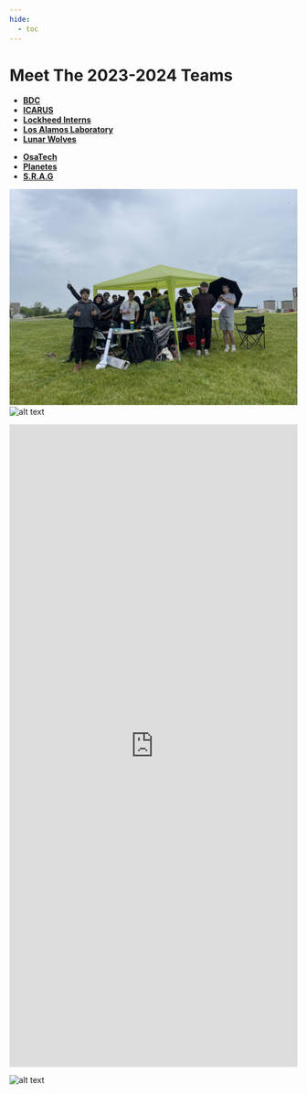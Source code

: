 ```yaml
---
hide:
  - toc
---
```


# Meet The 2023-2024 Teams

<div class="grid cards" markdown>

- [__BDC__](BDC)
- [__ICARUS__](ICARUS)
- [__Lockheed Interns__](Lockheed-Interns)
- [__Los Alamos Laboratory__](Los-Alamos-Laboratory)
- [__Lunar Wolves__](Lunar-Wolves)
<!-- - [__M&M Enterprise__](M%26M-Enterprise) -->
- [__OsaTech__](OsaTech)
- [__Planetes__](Planetes)
- [__S.R.A.G__](S.R.A.G)

</div>

![alt text](IMG_6775.jpg)
![alt text](IMG_5183.jpg)


<div style="display: flex; justify-content: center;">
<iframe width="550" height="1125" src="https://docs.google.com/spreadsheets/d/e/2PACX-1vS-k1uMF0j1fuYFC8y9xTXoBtfGX6vRpnVRpYMMufF_O6_QYw8RuzwmwfIdyw429LFG605dHb1c6QXj/pubhtml?widget=true&amp;headers=false" frameborder="0" marginheight="0" marginwidth="0">Loading...</iframe>
</div>


![alt text](<Screenshot 2024-07-01 at 11.04.24 PM.png>)
